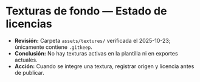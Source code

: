# Texturas de fondo — Estado de licencias

- **Revisión:** Carpeta `assets/textures/` verificada el 2025-10-23; únicamente contiene `.gitkeep`.
- **Conclusión:** No hay texturas activas en la plantilla ni en exportes actuales.
- **Acción:** Cuando se integre una textura, registrar origen y licencia antes de publicar.
